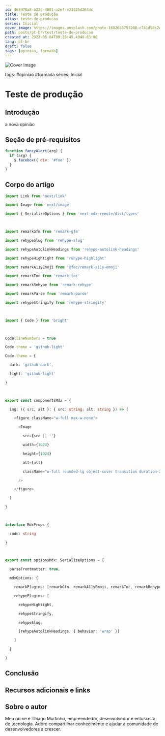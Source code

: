 ```yaml
---
id: 468d70a8-b22c-4801-a2ef-e21625d264dc
title: Teste de produção
alias: teste-de-producao
series: Inicial
cover_image: https://images.unsplash.com/photo-1682685797208-c741d58c2eff?ixlib=rb-4.0.3&ixid=MnwxMjA3fDF8MHxwaG90by1wYWdlfHx8fGVufDB8fHx8&auto=format&fit=crop&w=500&q=80
path: posts/pt-br/test/teste-de-producao
created_at: 2023-05-04T00:38:49.4949-03:00
lang: pt-br
draft: false
tags: [opiniao, formada]
---
```

![Cover Image](https://images.unsplash.com/photo-1682685797208-c741d58c2eff?ixlib=rb-4.0.3&ixid=MnwxMjA3fDF8MHxwaG90by1wYWdlfHx8fGVufDB8fHx8&auto=format&fit=crop&w=500&q=80)

tags: #opiniao #formada
series: Inicial

# Teste de produção

## Introdução  
a nova opinião
 
## Seção de pré-requisitos  

```js
function fancyAlert(arg) {
  if (arg) {
    $.facebox({ div: '#foo' })
  }
}
```
 
## Corpo do artigo  


```ts
import Link from 'next/link'

import Image from 'next/image'

import { SerializeOptions } from 'next-mdx-remote/dist/types'

  

import remarkGfm from 'remark-gfm'

import rehypeSlug from 'rehype-slug'

import rehypeAutolinkHeadings from 'rehype-autolink-headings'

import rehypeHightight from 'rehype-highlight'

import remarkA11yEmoji from '@fec/remark-a11y-emoji'

import remarkToc from 'remark-toc'

import remarkRehype from 'remark-rehype'

import remarkParse from 'remark-parse'

import rehypeStringify from 'rehype-stringify'

  

import { Code } from 'bright'

  

Code.lineNumbers = true

Code.theme = 'github-light'

Code.theme = {

  dark: 'github-dark',

  light: 'github-light'

}

  

export const componentsMdx = {

  img: ({ src, alt }: { src: string; alt: string }) => (

    <figure className="w-full max-w-none">

      <Image

        src={src || ''}

        width={1024}

        height={1024}

        alt={alt}

        className="w-full rounded-lg object-cover transition duration-200 ease-in-out hover:brightness-110"

      />

    </figure>

  )

}

  

interface MdxProps {

  code: string

}

  

export const optionsMdx: SerializeOptions = {

  parseFrontmatter: true,

  mdxOptions: {

    remarkPlugins: [remarkGfm, remarkA11yEmoji, remarkToc, remarkRehype, remarkParse],

    rehypePlugins: [

      rehypeHightight,

      rehypeStringify,

      rehypeSlug,

      [rehypeAutolinkHeadings, { behavior: 'wrap' }]

    ]

  }

}
```
 
## Conclusão  

 
## Recursos adicionais e links  

 
## Sobre o autor
Meu nome é Thiago Murtinho, empreendedor, desenvolvedor e entusiasta de tecnologia. Adoro compartilhar conhecimento e ajudar a comunidade de desenvolvedores a crescer.



